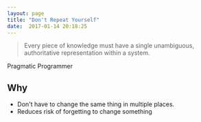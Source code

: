 ```yaml
---
layout: page
title: "Don't Repeat Yourself"
date:  2017-01-14 20:18:25
---
```


> Every piece of knowledge must have a single unambiguous, authoritative representation within a system.

Pragmatic Programmer

## Why

- Don't have to change the same thing in multiple places.
- Reduces risk of forgetting to change something

